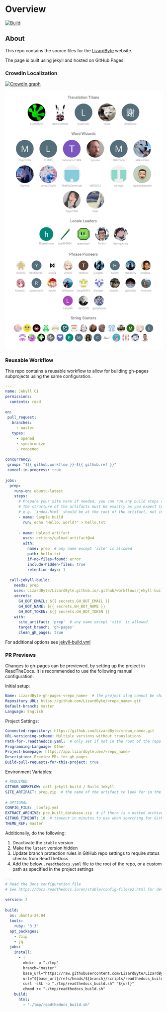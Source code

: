# Overview

[![Build](https://img.shields.io/github/actions/workflow/status/lizardbyte/LizardByte.github.io/ci.yml.svg?branch=master&label=build&logo=github&style=for-the-badge)](https://github.com/LizardByte/LizardByte.github.io/actions/workflows/ci.yml?query=branch%3Amaster)

## About

This repo contains the source files for the [LizardByte](https://app.lizardbyte.dev) website.

The page is built using jekyll and hosted on GitHub Pages.

### CrowdIn Localization

[![CrowdIn graph](https://app.lizardbyte.dev/dashboard/crowdin/LizardByte_graph.svg)](https://translate.lizardbyte.dev)

<p align="center">
  <a href="https://translate.lizardbyte.dev" aria-label="CrowdIn">
    <img src='https://raw.githubusercontent.com/LizardByte/contributors/refs/heads/dist/crowdin.606145.svg'/>
  </a>
</p>

### Reusable Workflow

This repo contains a reusable workflow to allow for building gh-pages subprojects using the same configuration.

```yml
---
name: Jekyll CI
permissions:
  contents: read

on:
 pull_request:
   branches:
     - master
   types:
     - opened
     - synchronize
     - reopened

concurrency:
 group: "${{ github.workflow }}-${{ github.ref }}"
 cancel-in-progress: true

jobs:
  prep:
    runs-on: ubuntu-latest
    steps:
      # Prepare your site here if needed, you can run any build steps needed to generate the site
      # The structure of the artifacts must be exactly as you expect to find the files in the final site
      # e.g. `index.html` should be at the root of the artifact, not in a subdirectory
      - name: Sample build
        run: echo "Hello, world!" > hello.txt

      - name: Upload artifact
        uses: actions/upload-artifact@v4
        with:
          name: prep  # any name except 'site' is allowed
          path: hello.txt
          if-no-files-found: error
          include-hidden-files: true
          retention-days: 1

  call-jekyll-build:
    needs: prep
    uses: LizardByte/LizardByte.github.io/.github/workflows/jekyll-build.yml@master
    secrets:
      GH_BOT_EMAIL: ${{ secrets.GH_BOT_EMAIL }}
      GH_BOT_NAME: ${{ secrets.GH_BOT_NAME }}
      GH_BOT_TOKEN: ${{ secrets.GH_BOT_TOKEN }}
    with:
      site_artifact: 'prep'  # any name except 'site' is allowed
      target_branch: 'gh-pages'
      clean_gh_pages: true
```

For additional options see [jekyll-build.yml](.github/workflows/jekyll-build.yml)

### PR Previews

Changes to gh-pages can be previewed, by setting up the project in ReadTheDocs.
It is recommended to use the following manual configuration:

Initial setup:
```yml
Name: LizardByte-gh-pages-<repo_name>  # the project slug cannot be changed after creation
Repository URL: https://github.com/LizardByte/<repo_name>.git
Default-branch: master
Language: English
```

Project Settings:
```yml
Connected-repository: https://github.com/LizardByte/<repo_name>.git
URL-versioning-scheme: Multiple versions without translations
Path-for-.readthedocs.yaml:  # only set if not in the root of the repo
Programming-Language: Other
Project-homepage: https://app.lizardbyte.dev/<repo_name>
Description: Preview PRs for gh-pages
Build-pull-requests-for-this-project: true
```

Environment Variables:
```yml
# REQUIRED
GITHUB_WORKFLOW: call-jekyll-build / Build Jekyll
SITE_ARTIFACT: prep.zip  # the name of the artifact to look for in the workflow

# OPTIONAL
CONFIG_FILE: _config.yml
EXTRACT_ARCHIVE: pre_built_database.zip  # if there is a nested archive to extract
GITHUB_TIMEOUT: 10  # timeout in minutes to use when searching for GitHub artifacts, max 15
THEME_REF: master
```

Additionally, do the following:

1. Deactivate the `stable` version
2. Make the `latest` version hidden
3. Update branch protection rules in GitHub repo settings to require status checks from ReadTheDocs
4. Add the below `.readthedocs.yaml` file to the root of the repo, or a custom path as specified in the project settings

```yml
---
# Read the Docs configuration file
# See https://docs.readthedocs.io/en/stable/config-file/v2.html for details

version: 2

build:
  os: ubuntu-24.04
  tools:
    ruby: "3.3"
  apt_packages:
    - 7zip
    - jq
  jobs:
    install:
      - |
        mkdir -p "./tmp"
        branch="master"
        base_url="https://raw.githubusercontent.com/LizardByte/LizardByte.github.io"
        url="${base_url}/refs/heads/${branch}/scripts/readthedocs_build.sh"
        curl -sSL -o "./tmp/readthedocs_build.sh" "${url}"
        chmod +x "./tmp/readthedocs_build.sh"
    build:
      html:
        - "./tmp/readthedocs_build.sh"

```
